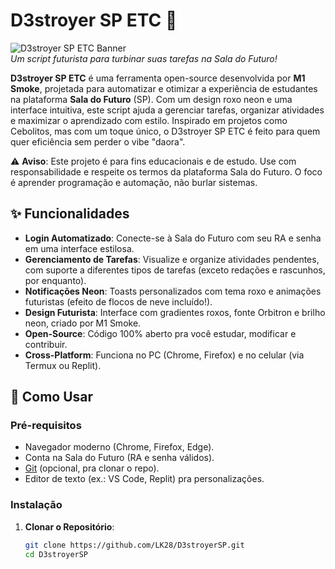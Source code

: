 # D3stroyer SP ETC 🚀

![D3stroyer SP ETC Banner](https://raw.githubusercontent.com/LK28/D3stroyerSP/main/banner.gif)  
*Um script futurista para turbinar suas tarefas na Sala do Futuro!*

**D3stroyer SP ETC** é uma ferramenta open-source desenvolvida por **M1 Smoke**, projetada para automatizar e otimizar a experiência de estudantes na plataforma **Sala do Futuro** (SP). Com um design roxo neon e uma interface intuitiva, este script ajuda a gerenciar tarefas, organizar atividades e maximizar o aprendizado com estilo. Inspirado em projetos como Cebolitos, mas com um toque único, o D3stroyer SP ETC é feito para quem quer eficiência sem perder o vibe "daora".

⚠️ **Aviso**: Este projeto é para fins educacionais e de estudo. Use com responsabilidade e respeite os termos da plataforma Sala do Futuro. O foco é aprender programação e automação, não burlar sistemas.

## ✨ Funcionalidades
- **Login Automatizado**: Conecte-se à Sala do Futuro com seu RA e senha em uma interface estilosa.
- **Gerenciamento de Tarefas**: Visualize e organize atividades pendentes, com suporte a diferentes tipos de tarefas (exceto redações e rascunhos, por enquanto).
- **Notificações Neon**: Toasts personalizados com tema roxo e animações futuristas (efeito de flocos de neve incluído!).
- **Design Futurista**: Interface com gradientes roxos, fonte Orbitron e brilho neon, criado por M1 Smoke.
- **Open-Source**: Código 100% aberto pra você estudar, modificar e contribuir.
- **Cross-Platform**: Funciona no PC (Chrome, Firefox) e no celular (via Termux ou Replit).

## 🚀 Como Usar
### Pré-requisitos
- Navegador moderno (Chrome, Firefox, Edge).
- Conta na Sala do Futuro (RA e senha válidos).
- [Git](https://git-scm.com/) (opcional, pra clonar o repo).
- Editor de texto (ex.: VS Code, Replit) pra personalizações.

### Instalação
1. **Clonar o Repositório**:
   ```bash
   git clone https://github.com/LK28/D3stroyerSP.git
   cd D3stroyerSP
